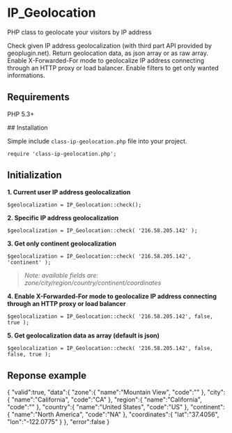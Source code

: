 # IP_Geolocation

PHP class to geolocate your visitors by IP address

Check given IP address geolocalization (with third part API provided by geoplugin.net).
Return geolocation data, as json array or as raw array.
Enable X-Forwarded-For mode to geolocalize IP address connecting through an HTTP proxy or load balancer.
Enable filters to get only wanted informations.

## Requirements

PHP 5.3+

## Installation

Simple include `class-ip-geolocation.php` file into your project.

`require 'class-ip-geolocation.php';`

## Initialization

**1. Current user IP address geolocalization**

`$geolocalization = IP_Geolocation::check();`


**2. Specific IP address geolocalization**

`$geolocalization = IP_Geolocation::check( '216.58.205.142' );`


**3. Get only continent geolocalization**

`$geolocalization = IP_Geolocation::check( '216.58.205.142', 'continent' );`
> *Note: available fields are: zone/city/region/country/continent/coordinates*
  
  
**4. Enable X-Forwarded-For mode to geolocalize IP address connecting through an HTTP proxy or load balancer**
   
`$geolocalization = IP_Geolocation::check( '216.58.205.142', false, true );`
  
  
**5. Get geolocalization data as array (default is json)**
  
`$geolocalization = IP_Geolocation::check( '216.58.205.142', false, false, true );`

## Reponse example

{
    "valid":true,
    "data":{
        "zone":{
            "name":"Mountain View",
            "code":""
        },
        "city":{
            "name":"California",
            "code":"CA"
        },
        "region":{
            "name":"California",
            "code":""
        },
        "country":{
            "name":"United States",
            "code":"US"
        },
        "continent":{
            "name":"North America",
            "code":"NA"
        },
        "coordinates":{
            "lat":"37.4056",
            "lon":"-122.0775"
        }
    },
    "error":false
}
